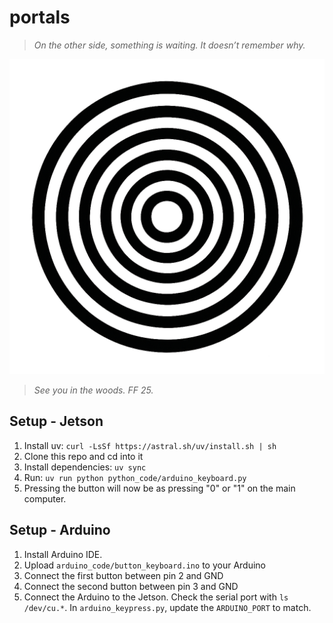 # portals

> _On the other side, something is waiting. It doesn’t remember why._

![portals logo](./portals.png)

> _See you in the woods. FF 25._



## Setup - Jetson 

1. Install uv: `curl -LsSf https://astral.sh/uv/install.sh | sh`
2. Clone this repo and cd into it
3. Install dependencies: `uv sync`
4. Run: `uv run python python_code/arduino_keyboard.py`
5. Pressing the button will now be as pressing "0" or "1" on the main computer. 

## Setup - Arduino

1. Install Arduino IDE. 
2. Upload `arduino_code/button_keyboard.ino` to your Arduino 
3. Connect the first button between pin 2 and GND 
4. Connect the second button between pin 3 and GND 
5. Connect the Arduino to the Jetson. Check the serial port with `ls /dev/cu.*`. In `arduino_keypress.py`, update the `ARDUINO_PORT` to match. 


